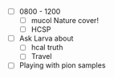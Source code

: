 - [ ] 0800 - 1200
  - [ ] mucol Nature cover!
  - [ ] HCSP
- [ ] Ask Larva about
  - [ ] hcal truth
  - [ ] Travel
- [ ] Playing with pion samples

